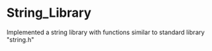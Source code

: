 # String_Library
Implemented a string library with functions similar to standard library "string.h"
